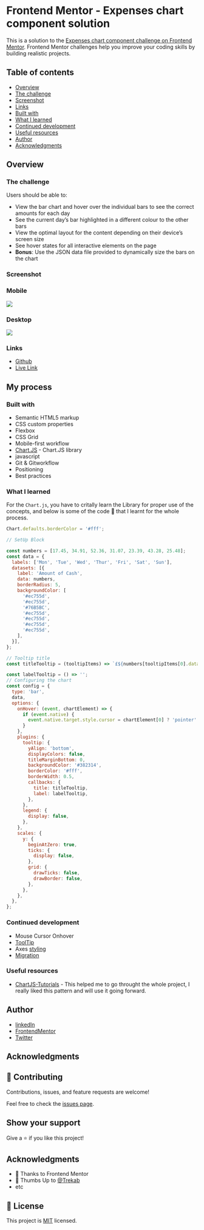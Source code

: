 # Frontend Mentor - Expenses chart component solution

This is a solution to the [Expenses chart component challenge on Frontend Mentor](https://www.frontendmentor.io/challenges/expenses-chart-component-e7yJBUdjwt). Frontend Mentor challenges help you improve your coding skills by building realistic projects. 

## Table of contents

- [Overview](#overview)
- [The challenge](#the-challenge)
- [Screenshot](#screenshot)
- [Links](#links)
- [Built with](#built-with)
- [What I learned](#what-i-learned)
- [Continued development](#continued-development)
- [Useful resources](#useful-resources)
- [Author](#author)
- [Acknowledgments](#acknowledgments)

## Overview
### The challenge

Users should be able to:

- View the bar chart and hover over the individual bars to see the correct amounts for each day
- See the current day’s bar highlighted in a different colour to the other bars
- View the optimal layout for the content depending on their device’s screen size
- See hover states for all interactive elements on the page
- **Bonus**: Use the JSON data file provided to dynamically size the bars on the chart

### Screenshot
### Mobile
![](./design/mobile-design.jpg)

### Desktop
![](./design/desktop-design.jpg)

### Links

- [Github](https://github.com/Have-Samuel/expenses-chart-component)
- [Live Link]()

## My process

### Built with

- Semantic HTML5 markup
- CSS custom properties
- Flexbox
- CSS Grid
- Mobile-first workflow
- [Chart.JS](https://www.chartjs.org/docs/latest/) - Chart.JS library
- javascript
- Git & Gitworkflow
- Positioning
- Best practices

### What I learned
For the `Chart.js`, you have to critally learn the Library for proper use of the concepts, and below is some of the code 🎉 that I learnt for the whole process.

```js
Chart.defaults.borderColor = '#fff';

// SetUp Block

const numbers = [17.45, 34.91, 52.36, 31.07, 23.39, 43.28, 25.48];
const data = {
  labels: ['Mon', 'Tue', 'Wed', 'Thur', 'Fri', 'Sat', 'Sun'],
  datasets: [{
    label: 'Amount of Cash',
    data: numbers,
    borderRadius: 5,
    backgroundColor: [
      '#ec755d',
      '#ec755d',
      '#76B5BC',
      '#ec755d',
      '#ec755d',
      '#ec755d',
      '#ec755d',
    ],
  }],
};

// Tooltip title
const titleTooltip = (tooltipItems) => `£${numbers[tooltipItems[0].dataIndex]}`;

const labelTooltip = () => '';
// Configuring the chart
const config = {
  type: 'bar',
  data,
  options: {
    onHover: (event, chartElement) => {
      if (event.native) {
        event.native.target.style.cursor = chartElement[0] ? 'pointer' : 'default';
      }
    },
    plugins: {
      tooltip: {
        yAlign: 'bottom',
        displayColors: false,
        titleMarginBottom: 0,
        backgroundColor: '#382314',
        borderColor: '#fff',
        borderWidth: 0.5,
        callbacks: {
          title: titleTooltip,
          label: labelTooltip,
        },
      },
      legend: {
        display: false,
      },
    },
    scales: {
      y: {
        beginAtZero: true,
        ticks: {
          display: false,
        },
        grid: {
          drawTicks: false,
          drawBorder: false,
        },
      },
    },
  },
};
```
### Continued development
  -  Mouse Cursor Onhover
  - [ToolTip](https://www.chartjs.org/docs/latest/configuration/tooltip.html)
  - Axes [styling](https://www.chartjs.org/docs/latest/axes/styling.html)
  - [Migration](https://www.chartjs.org/docs/latest/axes/styling.html)

### Useful resources

- [ChartJS-Tutorials](https://www.youtube.com/@ChartJS-tutorials) - This helped me to go throught the whole project, I really liked this pattern and will use it going forward.

## Author

- [linkedIn](https://www.linkedin.com/in/have-samuel/)
- [FrontendMentor](https://www.frontendmentor.io/profile/Have-Samuel)
- [Twitter](https://twitter.com/samhave)

## Acknowledgments

## 🤝 Contributing

Contributions, issues, and feature requests are welcome!

Feel free to check the [issues page](https://github.com/Have-Samuel/expenses-chart-component/issues).

## Show your support

Give a ⭐️ if you like this project!
## Acknowledgments

- 🎉 Thanks to Frontend Mentor 
- 👋 Thumbs Up to [@Trekab](https://github.com/trekab)
- etc

## 📝 License

This project is [MIT](./MIT.md) licensed.